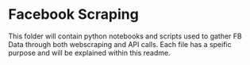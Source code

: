 # Facebook Scraping
This folder will contain python notebooks and scripts used to gather FB Data through both webscraping and API calls. Each file has a speific purpose and will be explained within this readme. 
